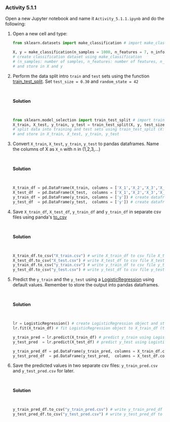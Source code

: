 ### Activity 5.1.1

Open a new Jupyter notebook and name it `Activity_5.1.1.ipynb` and do the following:

1. Open a new cell and type:

    ```python
    from sklearn.datasets import make_classification # import make_classification (to create classification dataset) 

    X, y = make_classification(n_samples = 1000, n_features = 7, n_informative = 7,n_redundant = 0, n_classes = 2, n_clusters_per_class = 1, random_state = 17)
    # create classification dataset using make_classification
    # (n_samples: number of samples, n_features: number of features, n_informative: number of informative features, n_redundant: number of redundant features,             #n_classes: number of classes, n_clusters_per_class: number of clusters per class, random_state: random state)
    # and store in X and y
    ```

2. Perform the data split intro `train` and `test` sets using the function [train_test_split](https://scikit-learn.org/stable/modules/generated/sklearn.model_selection.train_test_split.html?highlight=train_test_split#sklearn.model_selection.train_test_split). Set `test_size = 0.30` and `random_state = 42`

    <br>

    **Solution**

    <br>

    ```python
    from sklearn.model_selection import train_test_split # import train_test_split (to split data into training and test sets)
    X_train, X_test, y_train, y_test = train_test_split(X, y, test_size=0.30, random_state=42)
    # split data into training and test sets using train_test_split (X: data, y: target, test_size: test size, random_state: random state)
    # and store in X_train, X_test, y_train, y_test
    ```

3. Convert `X_train`, `X_test`, `y_train`, `y_test` to pandas dataframes. Name the columns of X as `X_n` with n in (1,2,3,...)

    <br>

    **Solution**

    <br>

    ```python
    X_train_df = pd.DataFrame(X_train, columns = ['X_1','X_2','X_3','X_4','X_5','X_6','X_7']) # create dataframe of X_train and store in X_train_df
    X_test_df  = pd.DataFrame(X_test,  columns = ['X_1','X_2','X_3','X_4','X_5','X_6','X_7']) # create dataframe of X_test and store in X_test_df
    y_train_df = pd.DataFrame(y_train, columns = ['y']) # create dataframe of y_train and store in y_train_df
    y_test_df  = pd.DataFrame(y_test,  columns = ['y']) # create dataframe of y_test and store in y_test_df
    ```

4. Save `X_train_df`, `X_test_df`, `y_train_df` and `y_train_df` in separate csv files using panda's [to_csv](https://pandas.pydata.org/docs/reference/api/pandas.DataFrame.to_csv.html?highlight=to_csv#pandas.DataFrame.to_csv)

    <br>

    **Solution**

    <br>

    ```python
    X_train_df.to_csv("X_train.csv") # write X_train_df to csv file X_train.csv
    X_test_df.to_csv("X_test.csv") # write X_test_df to csv file X_test.csv
    y_train_df.to_csv("y_train.csv") # write y_train_df to csv file y_train.csv
    y_test_df.to_csv("y_test.csv") # write y_test_df to csv file y_test.csv
    ```

5. Predict the `y_train` and the `y_test` using a [LogisticRegression](https://scikit-learn.org/stable/modules/generated/sklearn.linear_model.LogisticRegression.html?highlight=logistic%20regression#sklearn.linear_model.LogisticRegression) using default values. Remember to store the output into pandas dataframes.

    <br>

    **Solution**

    <br>

    ```python
    lr = LogisticRegression() # create LogisticRegression object and store in lr to train model
    lr.fit(X_train_df) # fit LogisticRegression object to X_train_df (train model)

    y_train_pred = lr.predict(X_train_df) # predict y_train using LogisticRegression object and store in y_train_pred (X_train_df: data)
    y_test_pred  = lr.predict(X_test_df) # predict y_test using LogisticRegression object and store in y_test_pred (X_test_df: data)

    y_train_pred_df = pd.DataFrame(y_train_pred, columns = X_train_df.columns) # create dataframe of y_train_pred and store in y_train_pred_df (X_train_df: data)
    y_test_pred_df  = pd.DataFrame(y_test_pred,  columns = X_test_df.columns) # create dataframe of y_test_pred and store in y_test_pred_df (X_test_df: data)
    ```

6. Save the predicted values in two separate csv files: `y_train_pred.csv` and `y_test_pred.csv` for later.

    <br>

    **Solution**

    <br>

    ```python
    y_train_pred_df.to_csv("y_train_pred.csv") # write y_train_pred_df to csv file y_train_pred.csv
    y_test_pred_df.to_csv("y_test_pred.csv") # write y_test_pred_df to csv file y_test_pred.csv
    ```
